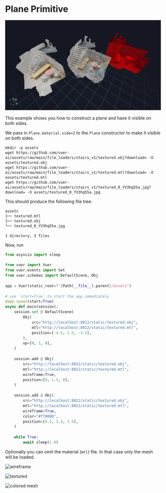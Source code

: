 
# Plane Primitive

![obj files](figures/object_files/obj_files.png)

This example shows you how to construct a plane and have it visible on both sides.

We pass in `Plane.material.side=2` to the `Plane` constructor to make it visible on both sides.

```shell
mkdir -p assets
wget https://github.com/vuer-ai/assets/raw/main/file_loaders/stairs_v1/textured.obj?download= -O assets/textured.obj
wget https://github.com/vuer-ai/assets/raw/main/file_loaders/stairs_v1/textured.mtl?download= -O assets/textured.mtl
wget https://github.com/vuer-ai/assets/raw/main/file_loaders/stairs_v1/textured_0_YV3hq55a.jpg?download= -O assets/textured_0_YV3hq55a.jpg
```

This should produce the following file tree:
```
assets
├── textured.mtl
├── textured.obj
└── textured_0_YV3hq55a.jpg

1 directory, 3 files
```

Now, run

```python
from asyncio import sleep

from vuer import Vuer
from vuer.events import Set
from vuer.schemas import DefaultScene, Obj

app = Vuer(static_root=f"{Path(__file__).parent}/assets")

# use `start=True` to start the app immediately
@app.spawn(start=True)
async def main(session):
    session.set @ DefaultScene(
        Obj(
            src="http://localhost:8012/static/textured.obj",
            mtl="http://localhost:8012/static/textured.mtl",
            position=[-4.5, 1.5, -3.5],
        ),
        up=[0, 1, 0],
    )

    session.add @ Obj(
        src="http://localhost:8012/static/textured.obj",
        mtl="http://localhost:8012/static/textured.mtl",
        wireframe=True,
        position=[0, 1.5, 0],
    )

    session.add @ Obj(
        src="http://localhost:8012/static/textured.obj",
        mtl="http://localhost:8012/static/textured.mtl",
        wireframe=True,
        color="#ff0000",
        position=[4.5, 1.5, 3.5],
    )

    while True:
        await sleep(1.0)
```


Optionally you can omit the material (`mtl`) file. In that case only the mesh will be loaded.

![wireframe](figures/object_files/wireframe.png)

![textured](figures/object_files/textured_mesh.png)

![colored mesh](figures/object_files/colored_mesh.png)
